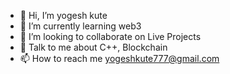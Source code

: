 - 👋 Hi, I’m yogesh kute
- 🌱 I’m currently learning web3
- 💞️ I’m looking to collaborate on Live Projects
- 💬 Talk to me about C++, Blockchain
- 📫 How to reach me yogeshkute777@gmail.com

<!---
ykute07/ykute07 is a ✨ special ✨ repository because its `README.md` (this file) appears on your GitHub profile.
You can click the Preview link to take a look at your changes.
--->
